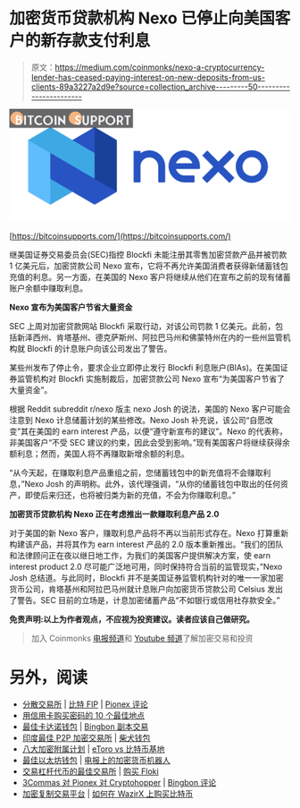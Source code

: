 # 加密货币贷款机构 Nexo 已停止向美国客户的新存款支付利息

> 原文：<https://medium.com/coinmonks/nexo-a-cryptocurrency-lender-has-ceased-paying-interest-on-new-deposits-from-us-clients-89a3227a2d9e?source=collection_archive---------50----------------------->

![](img/2d91f1a6ad972146c6eaad5d7e01b1c1.png)

[https://bitcoinsupports.com/](https://bitcoinsupports.com/)

继美国证券交易委员会(SEC)指控 Blockfi 未能注册其零售加密贷款产品并被罚款 1 亿美元后，加密贷款公司 Nexo 宣布，它将不再允许美国消费者获得新储蓄钱包充值的利息。另一方面，在美国的 Nexo 客户将继续从他们在宣布之前的现有储蓄账户余额中赚取利息。

**Nexo 宣布为美国客户节省大量资金**

SEC 上周对加密贷款网站 Blockfi 采取行动，对该公司罚款 1 亿美元。此前，包括新泽西州、肯塔基州、德克萨斯州、阿拉巴马州和佛蒙特州在内的一些州监管机构就 Blockfi 的计息账户向该公司发出了警告。

某些州发布了停止令，要求企业立即停止发行 Blockfi 利息账户(BIAs)。在美国证券监管机构对 Blockfi 实施制裁后，加密贷款公司 Nexo 宣布“为美国客户节省了大量资金”。

根据 Reddit subreddit r/nexo 版主 nexo Josh 的说法，美国的 Nexo 客户可能会注意到 Nexo 计息储蓄计划的某些修改。Nexo Josh 补充说，该公司“自愿改变”其在美国的 earn interest 产品，以便“遵守新宣布的建议”。Nexo 的代表称，非美国客户“不受 SEC 建议的约束，因此会受到影响。”现有美国客户将继续获得余额利息；然而，美国人将不再赚取新增余额的利息。

“从今天起，在赚取利息产品重组之前，您储蓄钱包中的新充值将不会赚取利息，”Nexo Josh 的声明称。此外，该代理强调，“从你的储蓄钱包中取出的任何资产，即使后来归还，也将被归类为新的充值，不会为你赚取利息。”

**加密货币贷款机构 Nexo 正在考虑推出一款赚取利息产品 2.0**

对于美国的新 Nexo 客户，赚取利息产品将不再以当前形式存在。Nexo 打算重新构建该产品，并将其作为 earn interest 产品的 2.0 版本重新推出。“我们的团队和法律顾问正在夜以继日地工作，为我们的美国客户提供解决方案，使 earn interest product 2.0 尽可能广泛地可用，同时保持符合当前的监管现实，”Nexo Josh 总结道。与此同时，Blockfi 并不是美国证券监管机构针对的唯一一家加密货币公司，肯塔基州和阿拉巴马州就计息账户向加密货币贷款公司 Celsius 发出了警告。SEC 目前的立场是，计息加密储蓄产品“不如银行或信用社存款安全。”

**免责声明:以上为作者观点，不应视为投资建议。读者应该自己做研究。**

> 加入 Coinmonks [电报频道](https://t.me/coincodecap)和 [Youtube 频道](https://www.youtube.com/c/coinmonks/videos)了解加密交易和投资

# 另外，阅读

*   [分散交易所](https://coincodecap.com/what-are-decentralized-exchanges) | [比特 FIP](https://coincodecap.com/bitbns-fip) | [Pionex 评论](https://coincodecap.com/pionex-review-exchange-with-crypto-trading-bot)
*   [用信用卡购买密码的 10 个最佳地点](https://coincodecap.com/buy-crypto-with-credit-card)
*   [最佳卡达诺钱包](https://coincodecap.com/best-cardano-wallets) | [Bingbon 副本交易](https://coincodecap.com/bingbon-copy-trading)
*   [印度最佳 P2P 加密交易所](https://coincodecap.com/p2p-crypto-exchanges-in-india) | [柴犬钱包](https://coincodecap.com/baby-shiba-inu-wallets)
*   [八大加密附属计划](https://coincodecap.com/crypto-affiliate-programs) | [eToro vs 比特币基地](https://coincodecap.com/etoro-vs-coinbase)
*   [最佳以太坊钱包](https://coincodecap.com/best-ethereum-wallets) | [电报上的加密货币机器人](https://coincodecap.com/telegram-crypto-bots)
*   [交易杠杆代币的最佳交易所](https://coincodecap.com/leveraged-token-exchanges) | [购买 Floki](https://coincodecap.com/buy-floki-inu-token)
*   [3Commas 对 Pionex 对 Cryptohopper](https://coincodecap.com/3commas-vs-pionex-vs-cryptohopper) | [Bingbon 评论](https://coincodecap.com/bingbon-review)
*   [加密复制交易平台](/coinmonks/top-10-crypto-copy-trading-platforms-for-beginners-d0c37c7d698c) | [如何在 WazirX 上购买比特币](/coinmonks/buy-bitcoin-on-wazirx-2d12b7989af1)